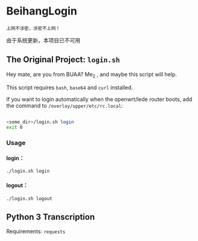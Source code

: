 # BeihangLogin

```上网不涉密，涉密不上网！```

由于系统更新，本项目已不可用

## The Original Project: ```login.sh```

Hey mate, are you from BUAA? Me<sub>2</sub> , and maybe this script will help.

This script requires ```bash```, ```base64``` and ```curl``` installed.

If you want to login automatically when the openwrt/lede router boots, add the command to ```/overlay/upper/etc/rc.local```:

```bash

<some_dir>/login.sh login
exit 0

```

### Usage

#### login：

```./login.sh login```

#### logout：

```./login.sh logout```

## Python 3 Transcription

Requirements: ```requests```
